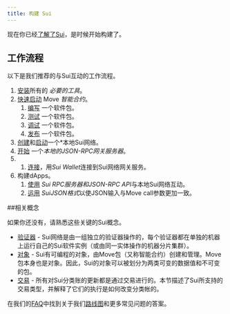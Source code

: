 ```yaml
---
title: 构建 Sui
---
```


现在你已经[了解了Sui](./learn/index.md)，是时候开始构建了。

## 工作流程

以下是我们推荐的与Sui互动的工作流程。

1. [安装](../part2/install_sui.md)所有的 *必要的工具*。
1. [快速启动](../write_contract_by_move.md) Move *智能合约*。
   1. [编写](./build/move.md#writing-a-package) 一个软件包。
   1. [测试](../build/move.md#testing-a-package) 一个软件包。
   1. [调试](../build/move.md#debugging-a-package) 一个软件包。
   1. [发布](../build/move.md#publishing-a-package) 一个软件包。
1. [创建](.../build/wallet.md#genesis)和[启动](.../build/wallet.md#starting-the-network)一个*本地Sui网络。
1. [开始](./build/json-rpc.md#start-local-rpc-server) 一个*本地的JSON-RPC网关服务器*。
1. 1. [连接](.../build/wallet.md#rpc-gateway)，用*Sui Wallet*连接到Sui网络网关服务。
1. 构建dApps。
   1. [使用](./build/json-rpc.md) *Sui RPC服务器和JSON-RPC API*与本地Sui网络互动。
   1. [运用](./build/sui-json.md) *SuiJSON格式*以使JSON输入与Move call参数更加一致。


##相关概念

如果你还没有，请熟悉这些关键的Sui概念。

* [验证器](.../learn/architecture/validators.md) - Sui网络是由一组独立的验证器操作的，每个验证器都在单独的机器上运行自己的Sui软件实例（或由同一实体操作的机器分片集群）。
* [对象](.../build/objects.md) - Sui有可编程的对象，由Move包（又称智能合约）创建和管理。Move包本身也是对象。因此，Sui的对象可以被划分为两类可变的数据值和不可变的包。
* [交易](.../build/transactions.md) - 所有对Sui分类账的更新都是通过交易进行的。本节描述了Sui所支持的交易类型，并解释了它们的执行是如何改变分类帐的。

在我们的[FAQ](.../contribute/faq.md)中找到关于我们[路线图](https://github.com/MystenLabs/sui/blob/main/ROADMAP.md)和更多常见问题的答案。
